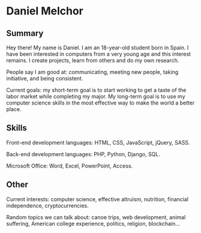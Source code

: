 # Daniel Melchor
## Summary 
Hey there! My name is Daniel. I am an 18-year-old student born in Spain. I have been interested in computers from a very young age and this interest remains. I create projects, learn from others and do my own research.

People say I am good at: communicating, meeting new people, taking initiative, and being consistent.

Current goals: my short-term goal is to start working to get a taste of the labor market while completing my major. My long-term goal is to use my computer science skills in the most effective way to make the world a better place.
## Skills
Front-end development languages: HTML, CSS, JavaScript, jQuery, SASS.

Back-end development languages: PHP, Python, Django, SQL.

Microsoft Office: Word, Excel, PowerPoint, Access.
## Other
Current interests: computer science, effective altruism, nutrition, financial independence, cryptocurrencies.

Random topics we can talk about: canoe trips, web development, animal suffering, American college experience, politics, religion, blockchain…
